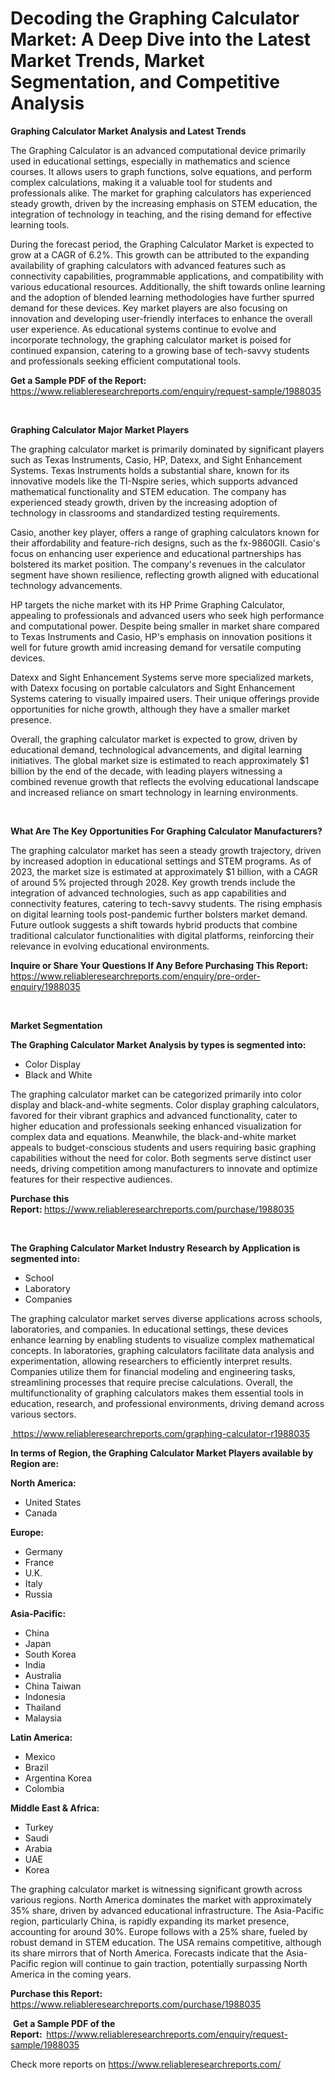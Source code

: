 <p><h1>Decoding the Graphing Calculator Market: A Deep Dive into the Latest Market Trends, Market Segmentation, and Competitive Analysis</h1></p><p><strong>Graphing Calculator Market Analysis and Latest Trends</strong></p>
<p><p>The Graphing Calculator is an advanced computational device primarily used in educational settings, especially in mathematics and science courses. It allows users to graph functions, solve equations, and perform complex calculations, making it a valuable tool for students and professionals alike. The market for graphing calculators has experienced steady growth, driven by the increasing emphasis on STEM education, the integration of technology in teaching, and the rising demand for effective learning tools.</p><p>During the forecast period, the Graphing Calculator Market is expected to grow at a CAGR of 6.2%. This growth can be attributed to the expanding availability of graphing calculators with advanced features such as connectivity capabilities, programmable applications, and compatibility with various educational resources. Additionally, the shift towards online learning and the adoption of blended learning methodologies have further spurred demand for these devices. Key market players are also focusing on innovation and developing user-friendly interfaces to enhance the overall user experience. As educational systems continue to evolve and incorporate technology, the graphing calculator market is poised for continued expansion, catering to a growing base of tech-savvy students and professionals seeking efficient computational tools.</p></p>
<p><strong>Get a Sample PDF of the Report:&nbsp;</strong> <a href="https://www.reliableresearchreports.com/enquiry/request-sample/1988035?utm_campaign=2794&utm_medium=2&utm_source=Github&utm_content=ia&utm_term=06042025&utm_id=graphing-calculator">https://www.reliableresearchreports.com/enquiry/request-sample/1988035</a></p>
<p>&nbsp;</p>
<p><strong>Graphing Calculator Major Market Players</strong></p>
<p><p>The graphing calculator market is primarily dominated by significant players such as Texas Instruments, Casio, HP, Datexx, and Sight Enhancement Systems. Texas Instruments holds a substantial share, known for its innovative models like the TI-Nspire series, which supports advanced mathematical functionality and STEM education. The company has experienced steady growth, driven by the increasing adoption of technology in classrooms and standardized testing requirements.</p><p>Casio, another key player, offers a range of graphing calculators known for their affordability and feature-rich designs, such as the fx-9860GII. Casio's focus on enhancing user experience and educational partnerships has bolstered its market position. The company's revenues in the calculator segment have shown resilience, reflecting growth aligned with educational technology advancements.</p><p>HP targets the niche market with its HP Prime Graphing Calculator, appealing to professionals and advanced users who seek high performance and computational power. Despite being smaller in market share compared to Texas Instruments and Casio, HP's emphasis on innovation positions it well for future growth amid increasing demand for versatile computing devices.</p><p>Datexx and Sight Enhancement Systems serve more specialized markets, with Datexx focusing on portable calculators and Sight Enhancement Systems catering to visually impaired users. Their unique offerings provide opportunities for niche growth, although they have a smaller market presence.</p><p>Overall, the graphing calculator market is expected to grow, driven by educational demand, technological advancements, and digital learning initiatives. The global market size is estimated to reach approximately $1 billion by the end of the decade, with leading players witnessing a combined revenue growth that reflects the evolving educational landscape and increased reliance on smart technology in learning environments.</p></p>
<p>&nbsp;</p>
<p><strong>What Are The Key Opportunities For Graphing Calculator Manufacturers?</strong></p>
<p><p>The graphing calculator market has seen a steady growth trajectory, driven by increased adoption in educational settings and STEM programs. As of 2023, the market size is estimated at approximately $1 billion, with a CAGR of around 5% projected through 2028. Key growth trends include the integration of advanced technologies, such as app capabilities and connectivity features, catering to tech-savvy students. The rising emphasis on digital learning tools post-pandemic further bolsters market demand. Future outlook suggests a shift towards hybrid products that combine traditional calculator functionalities with digital platforms, reinforcing their relevance in evolving educational environments.</p></p>
<p><strong>Inquire or Share Your Questions If Any Before Purchasing This Report:</strong> <a href="https://www.reliableresearchreports.com/enquiry/pre-order-enquiry/1988035?utm_campaign=2794&utm_medium=2&utm_source=Github&utm_content=ia&utm_term=06042025&utm_id=graphing-calculator">https://www.reliableresearchreports.com/enquiry/pre-order-enquiry/1988035</a></p>
<p>&nbsp;</p>
<p><strong>Market Segmentation</strong></p>
<p><strong>The Graphing Calculator Market Analysis by types is segmented into:</strong></p>
<p><ul><li>Color Display</li><li>Black and White</li></ul></p>
<p><p>The graphing calculator market can be categorized primarily into color display and black-and-white segments. Color display graphing calculators, favored for their vibrant graphics and advanced functionality, cater to higher education and professionals seeking enhanced visualization for complex data and equations. Meanwhile, the black-and-white market appeals to budget-conscious students and users requiring basic graphing capabilities without the need for color. Both segments serve distinct user needs, driving competition among manufacturers to innovate and optimize features for their respective audiences.</p></p>
<p><strong>Purchase this Report:&nbsp;</strong><a href="https://www.reliableresearchreports.com/purchase/1988035?utm_campaign=2794&utm_medium=2&utm_source=Github&utm_content=ia&utm_term=06042025&utm_id=graphing-calculator">https://www.reliableresearchreports.com/purchase/1988035</a></p>
<p>&nbsp;</p>
<p><strong>The Graphing Calculator Market Industry Research by Application is segmented into:</strong></p>
<p><ul><li>School</li><li>Laboratory</li><li>Companies</li></ul></p>
<p><p>The graphing calculator market serves diverse applications across schools, laboratories, and companies. In educational settings, these devices enhance learning by enabling students to visualize complex mathematical concepts. In laboratories, graphing calculators facilitate data analysis and experimentation, allowing researchers to efficiently interpret results. Companies utilize them for financial modeling and engineering tasks, streamlining processes that require precise calculations. Overall, the multifunctionality of graphing calculators makes them essential tools in education, research, and professional environments, driving demand across various sectors.</p></p>
<p><a href="https://www.reliableresearchreports.com/graphing-calculator-r1988035?utm_campaign=2794&utm_medium=2&utm_source=Github&utm_content=ia&utm_term=06042025&utm_id=graphing-calculator">&nbsp;https://www.reliableresearchreports.com/graphing-calculator-r1988035</a></p>
<p><strong>In terms of Region, the Graphing Calculator Market Players available by Region are:</strong></p>
<p>
    <p> <strong> North America: </strong>
        <ul>
            <li>United States</li>
            <li>Canada</li>
        </ul>
        </p> 
    <p> <strong> Europe: </strong>
        <ul>
            <li>Germany</li>
            <li>France</li>
            <li>U.K.</li>
            <li>Italy</li>
            <li>Russia</li>
        </ul>
        </p> 
    <p> <strong> Asia-Pacific: </strong>
        <ul>
            <li>China</li>
            <li>Japan</li>
            <li>South Korea</li>
            <li>India</li>
            <li>Australia</li>
            <li>China Taiwan</li>
            <li>Indonesia</li>
            <li>Thailand</li>
            <li>Malaysia</li>
        </ul>
        </p> 
    <p> <strong> Latin America: </strong>
        <ul>
            <li>Mexico</li>
            <li>Brazil</li>
            <li>Argentina Korea</li>
            <li>Colombia</li>
        </ul>
        </p> 
    <p> <strong> Middle East & Africa: </strong>
        <ul>
            <li>Turkey</li>
            <li>Saudi</li>
            <li>Arabia</li>
            <li>UAE</li>
            <li>Korea</li>
        </ul>
    </p>
    </p>
<p><p>The graphing calculator market is witnessing significant growth across various regions. North America dominates the market with approximately 35% share, driven by advanced educational infrastructure. The Asia-Pacific region, particularly China, is rapidly expanding its market presence, accounting for around 30%. Europe follows with a 25% share, fueled by robust demand in STEM education. The USA remains competitive, although its share mirrors that of North America. Forecasts indicate that the Asia-Pacific region will continue to gain traction, potentially surpassing North America in the coming years.</p></p>
<p><strong>Purchase this Report: </strong><a href="https://www.reliableresearchreports.com/purchase/1988035?utm_campaign=2794&utm_medium=2&utm_source=Github&utm_content=ia&utm_term=06042025&utm_id=graphing-calculator">https://www.reliableresearchreports.com/purchase/1988035</a></p>
<p>&nbsp;<strong>Get a Sample PDF of the Report:&nbsp;&nbsp;</strong><a href="https://www.reliableresearchreports.com/enquiry/request-sample/1988035?utm_campaign=2794&utm_medium=2&utm_source=Github&utm_content=ia&utm_term=06042025&utm_id=graphing-calculator">https://www.reliableresearchreports.com/enquiry/request-sample/1988035</a></p>
<p><strong></strong></p>
<p>Check more reports on <a href="https://www.reliableresearchreports.com/?utm_campaign=2794&utm_medium=2&utm_source=Github&utm_content=ia&utm_term=06042025&utm_id=graphing-calculator">https://www.reliableresearchreports.com/</a></p>